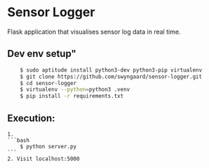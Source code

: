 
# Sensor Logger
Flask application that visualises sensor log data in real time.

## Dev env setup"
```bash
	$ sudo aptitude install python3-dev python3-pip virtualenv 
	$ git clone https://github.com/swyngaard/sensor-logger.git
	$ cd sensor-logger
	$ virtualenv --python=python3 .venv
	$ pip install -r requirements.txt
```

## Execution:
    1.
	```bash
		$ python server.py
	```	
    2. Visit localhost:5000
 

